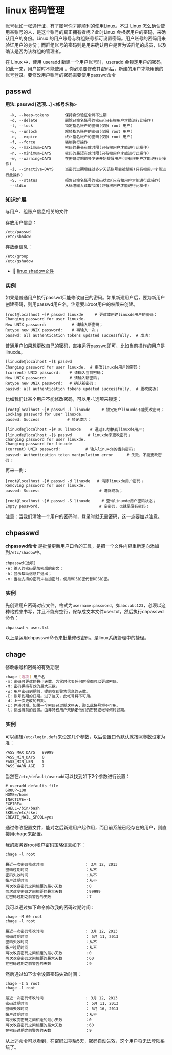 # linux 密码管理

账号犹如一张通行证，有了账号你才能顺利的使用Linux。不过 Linux 怎么确认使用某账号的人，是这个账号的真正拥有者呢？此时Linux 会根据用户的密码，来确认用户的身份。Linux 的用户账号与群组账号都可设置密码。用户账号的密码用来验证用户的身份；而群组账号的密码则是用来确认用户是否为该群组的成员，以及确认是否为该群组的管理者。

在 Linux 中，使用 useradd 新建一个用户账号时，useradd 会锁定用户的密码，如此一来，用户暂时不能使用 。你必须要修改其密码后，新建的用户才能用他的账号登录。要修改用户账号的密码需要使用passwd命令

## passwd

**用法: passwd [选项...] &lt;帐号名称&gt;**​

```
  -k, --keep-tokens       保持身份验证令牌不过期
  -d, --delete            删除已命名帐号的密码(只有根用户才能进行此操作)
  -l, --lock              锁定指名帐户的密码(仅限 root 用户)
  -u, --unlock            解锁指名账户的密码(仅限 root 用户)
  -e, --expire            终止指名帐户的密码(仅限 root 用户)
  -f, --force             强制执行操作
  -x, --maximum=DAYS      密码的最长有效时限(只有根用户才能进行此操作)
  -n, --minimum=DAYS      密码的最短有效时限(只有根用户才能进行此操作)
  -w, --warning=DAYS      在密码过期前多少天开始提醒用户(只有根用户才能进行此操作)
  -i, --inactive=DAYS     当密码过期后经过多少天该帐号会被禁用(只有根用户才能进行此操作)
  -S, --status            报告已命名帐号的密码状态(只有根用户才能进行此操作)
  --stdin                 从标准输入读取令牌(只有根用户才能进行此操作)
```

### 知识扩展

与用户、组账户信息相关的文件

存放用户信息：

```shell
/etc/passwd
/etc/shadow
```

存放组信息：

```shell
/etc/group
/etc/gshadow
```

* 📄 [linux shadow文件](siyuan://blocks/20230610173728-xs4na7q)

### 实例

如果是普通用户执行passwd只能修改自己的密码。如果新建用户后，要为新用户创建密码，则用passwd用户名，注意要以root用户的权限来创建。

```shell
[root@localhost ~]# passwd linuxde     # 更改或创建linuxde用户的密码；
Changing password for user linuxde.
New UNIX password:           # 请输入新密码；
Retype new UNIX password:    # 再输入一次；
passwd: all authentication tokens updated successfully.  # 成功；
```

普通用户如果想更改自己的密码，直接运行passwd即可，比如当前操作的用户是linuxde。

```shell
[linuxde@localhost ~]$ passwd
Changing password for user linuxde.  # 更改linuxde用户的密码；
(current) UNIX password:    # 请输入当前密码；
New UNIX password:          # 请输入新密码；
Retype new UNIX password:   # 确认新密码；
passwd: all authentication tokens updated successfully.  # 更改成功；
```

比如我们让某个用户不能修改密码，可以用`-l`​选项来锁定：

```shell
[root@localhost ~]# passwd -l linuxde     # 锁定用户linuxde不能更改密码；
Locking password for user linuxde.
passwd: Success            # 锁定成功；

[linuxde@localhost ~]# su linuxde    # 通过su切换到linuxde用户；
[linuxde@localhost ~]$ passwd       # linuxde来更改密码；
Changing password for user linuxde.
Changing password for linuxde
(current) UNIX password:           # 输入linuxde的当前密码；
passwd: Authentication token manipulation error      # 失败，不能更改密码；
```

再来一例：

```shell
[root@localhost ~]# passwd -d linuxde   # 清除linuxde用户密码；
Removing password for user linuxde.
passwd: Success                          # 清除成功；

[root@localhost ~]# passwd -S linuxde     # 查询linuxde用户密码状态；
Empty password.                          # 空密码，也就是没有密码；
```

注意：当我们清除一个用户的密码时，登录时就无需密码，这一点要加以注意。

## chpasswd

**chpasswd命令** 是批量更新用户口令的工具，是把一个文件内容重新定向添加到`/etc/shadow`​​中。

```shell
chpasswd(选项)
-e：输入的密码是加密后的密文；
-h：显示帮助信息并退出；
-m：当被支持的密码未被加密时，使用MD5加密代替DES加密。
```

### 实例

先创建用户密码对应文件，格式为`username:password`​，如`abc:abc123`​，必须以这种格式来书写，并且不能有空行，保存成文本文件user.txt，然后执行chpasswd命令：

```shell
chpasswd < user.txt
```

以上是运用chpasswd命令来批量修改密码。是linux系统管理中的捷径。

## chage

修改帐号和密码的有效期限

```bash
chage [选项] 用户名
-m：密码可更改的最小天数。为零时代表任何时候都可以更改密码。
-M：密码保持有效的最大天数。
-w：用户密码到期前，提前收到警告信息的天数。
-E：帐号到期的日期。过了这天，此帐号将不可用。
-d：上一次更改的日期。
-I：停滞时期。如果一个密码已过期这些天，那么此帐号将不可用。
-l：例出当前的设置。由非特权用户来确定他们的密码或帐号何时过期。
```

### 实例

可以编辑`/etc/login.defs`​来设定几个参数，以后设置口令默认就按照参数设定为准：

```shell
PASS_MAX_DAYS   99999
PASS_MIN_DAYS   0
PASS_MIN_LEN    5
PASS_WARN_AGE   7
```

当然在`/etc/default/useradd`​可以找到如下2个参数进行设置：

```shell
# useradd defaults file
GROUP=100
HOME=/home
INACTIVE=-1
EXPIRE=
SHELL=/bin/bash
SKEL=/etc/skel
CREATE_MAIL_SPOOL=yes
```

通过修改配置文件，能对之后新建用户起作用，而目前系统已经存在的用户，则直接用chage来配置。

我的服务器root帐户密码策略信息如下：

```shell
chage -l root

最近一次密码修改时间                  ： 3月 12, 2013
密码过期时间                         ：从不
密码失效时间                         ：从不
帐户过期时间                         ：从不
两次改变密码之间相距的最小天数          ：0
两次改变密码之间相距的最大天数          ：99999
在密码过期之前警告的天数               ：7
```

我可以通过如下命令修改我的密码过期时间：

```shell
chage -M 60 root
chage -l root

最近一次密码修改时间                  ： 3月 12, 2013
密码过期时间                         ： 5月 11, 2013
密码失效时间                         ：从不
帐户过期时间                         ：从不
两次改变密码之间相距的最小天数          ：0
两次改变密码之间相距的最大天数          ：60
在密码过期之前警告的天数               ：9
```

然后通过如下命令设置密码失效时间：

```shell
chage -I 5 root
chage -l root

最近一次密码修改时间                  ： 3月 12, 2013
密码过期时间                         ： 5月 11, 2013
密码失效时间                         ： 5月 16, 2013
帐户过期时间                         ：从不
两次改变密码之间相距的最小天数          ：0
两次改变密码之间相距的最大天数          ：60
在密码过期之前警告的天数               ：9
```

从上述命令可以看到，在密码过期后5天，密码自动失效，这个用户将无法登陆系统了。
